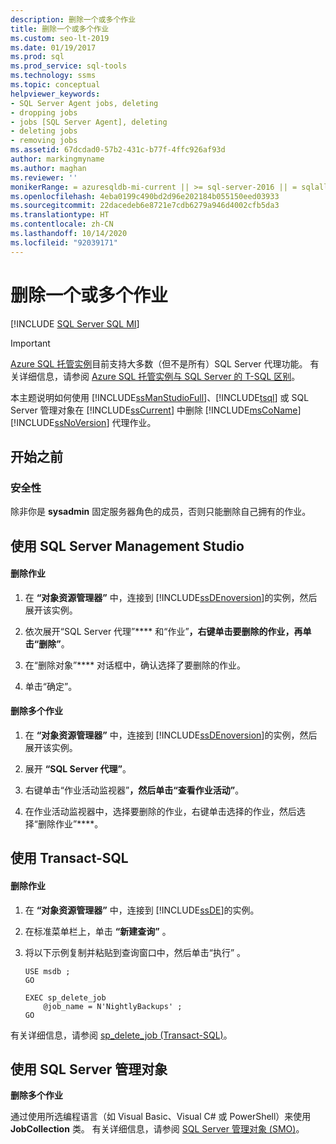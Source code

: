 ```yaml
---
description: 删除一个或多个作业
title: 删除一个或多个作业
ms.custom: seo-lt-2019
ms.date: 01/19/2017
ms.prod: sql
ms.prod_service: sql-tools
ms.technology: ssms
ms.topic: conceptual
helpviewer_keywords:
- SQL Server Agent jobs, deleting
- dropping jobs
- jobs [SQL Server Agent], deleting
- deleting jobs
- removing jobs
ms.assetid: 67dcdad0-57b2-431c-b77f-4ffc926af93d
author: markingmyname
ms.author: maghan
ms.reviewer: ''
monikerRange: = azuresqldb-mi-current || >= sql-server-2016 || = sqlallproducts-allversions
ms.openlocfilehash: 4eba0199c490bd2d96e202184b055150eed03933
ms.sourcegitcommit: 22dacedeb6e8721e7cdb6279a946d4002cfb5da3
ms.translationtype: HT
ms.contentlocale: zh-CN
ms.lasthandoff: 10/14/2020
ms.locfileid: "92039171"
---
```

# <a name="delete-one-or-more-jobs"></a>删除一个或多个作业
[!INCLUDE [SQL Server SQL MI](../../includes/applies-to-version/sql-asdbmi.md)]

> [!IMPORTANT]  
> [Azure SQL 托管实例](/azure/sql-database/sql-database-managed-instance)目前支持大多数（但不是所有）SQL Server 代理功能。 有关详细信息，请参阅 [Azure SQL 托管实例与 SQL Server 的 T-SQL 区别](/azure/sql-database/sql-database-managed-instance-transact-sql-information#sql-server-agent)。

本主题说明如何使用 [!INCLUDE[ssManStudioFull](../../includes/ssmanstudiofull-md.md)]、[!INCLUDE[tsql](../../includes/tsql-md.md)] 或 SQL Server 管理对象在 [!INCLUDE[ssCurrent](../../includes/sscurrent-md.md)] 中删除 [!INCLUDE[msCoName](../../includes/msconame_md.md)] [!INCLUDE[ssNoVersion](../../includes/ssnoversion-md.md)] 代理作业。  
  
## <a name="before-you-begin"></a><a name="BeforeYouBegin"></a>开始之前  
  
### <a name="security"></a><a name="Security"></a>安全性  
除非你是 **sysadmin** 固定服务器角色的成员，否则只能删除自己拥有的作业。  
  
## <a name="using-sql-server-management-studio"></a><a name="SSMS"></a>使用 SQL Server Management Studio  
  
#### <a name="to-delete-a-job"></a>删除作业  
  
1.  在 **“对象资源管理器”** 中，连接到 [!INCLUDE[ssDEnoversion](../../includes/ssdenoversion_md.md)]的实例，然后展开该实例。  
  
2.  依次展开“SQL Server 代理”**** 和“作业”****，右键单击要删除的作业，再单击“删除”****。  
  
3.  在“删除对象”**** 对话框中，确认选择了要删除的作业。  
  
4.  单击“确定”。  
  
#### <a name="to-delete-multiple-jobs"></a>删除多个作业  
  
1.  在 **“对象资源管理器”** 中，连接到 [!INCLUDE[ssDEnoversion](../../includes/ssdenoversion_md.md)]的实例，然后展开该实例。  
  
2.  展开 **“SQL Server 代理”**。  
  
3.  右键单击“作业活动监视器”****，然后单击“查看作业活动”****。  
  
4.  在作业活动监视器中，选择要删除的作业，右键单击选择的作业，然后选择“删除作业”****。  
  
## <a name="using-transact-sql"></a><a name="TSQL"></a>使用 Transact-SQL  
  
#### <a name="to-delete-a-job"></a>删除作业  
  
1.  在 **“对象资源管理器”** 中，连接到 [!INCLUDE[ssDE](../../includes/ssde_md.md)]的实例。  
  
2.  在标准菜单栏上，单击 **“新建查询”** 。  
  
3.  将以下示例复制并粘贴到查询窗口中，然后单击“执行” 。  
  
    ```  
    USE msdb ;  
    GO  
  
    EXEC sp_delete_job  
        @job_name = N'NightlyBackups' ;  
    GO  
    ```  
  
有关详细信息，请参阅 [sp_delete_job (Transact-SQL)](../../relational-databases/system-stored-procedures/sp-delete-job-transact-sql.md)。  
  
## <a name="using-sql-server-management-objects"></a><a name="SMO"></a>使用 SQL Server 管理对象  
**删除多个作业**  
  
通过使用所选编程语言（如 Visual Basic、Visual C# 或 PowerShell）来使用 **JobCollection** 类。 有关详细信息，请参阅 [SQL Server 管理对象 (SMO)](../../relational-databases/server-management-objects-smo/sql-server-management-objects-smo-programming-guide.md)。  
